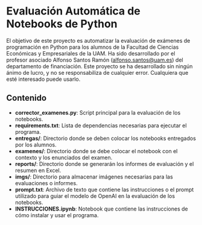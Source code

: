 # Evaluación Automática de Notebooks de Python

El objetivo de este proyecto es automatizar la evaluación de exámenes de programación en Python para los alumnos de la Facultad de Ciencias Económicas y Empresariales de la UAM. Ha sido desarrollado por el profesor asociado Alfonso Santos Ramón (alfonso.santos@uam.es) del departamento de financiación. Este proyecto se ha desarrollado sin ningún ánimo de lucro, y no se responsabiliza de cualquier error. Cualquiera que esté interesado puede usarlo.

## Contenido

- **corrector_examenes.py**: Script principal para la evaluación de los notebooks.
- **requirements.txt**: Lista de dependencias necesarias para ejecutar el programa.
- **entregas/**: Directorio donde se deben colocar los notebooks entregados por los alumnos.
- **examenes/**: Directorio donde se debe colocar el notebook con el contexto y los enunciados del examen.
- **reports/**: Directorio donde se generarán los informes de evaluación y el resumen en Excel.
- **imgs/**: Directorio para almacenar imágenes necesarias para las evaluaciones o informes.
- **prompt.txt**: Archivo de texto que contiene las instrucciones o el prompt utilizado para guiar el modelo de OpenAI en la evaluación de los notebooks.
- **INSTRUCCIONES.ipynb**: Notebook que contiene las instrucciones de cómo instalar y usar el programa.

